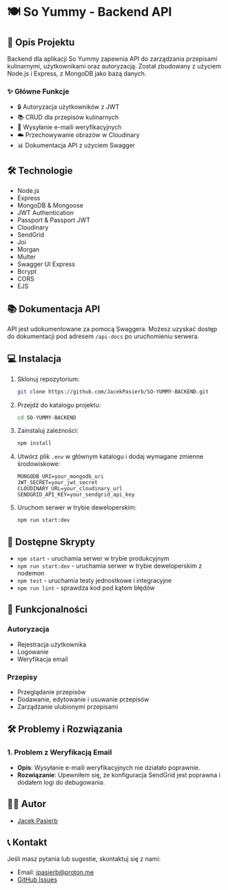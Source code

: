 # 🍽️ So Yummy - Backend API

## 📝 Opis Projektu

Backend dla aplikacji So Yummy zapewnia API do zarządzania przepisami kulinarnymi, użytkownikami oraz autoryzacją. Został zbudowany z użyciem Node.js i Express, z MongoDB jako bazą danych.

### ✨ Główne Funkcje

- 🔒 Autoryzacja użytkowników z JWT
- 📚 CRUD dla przepisów kulinarnych
- 📧 Wysyłanie e-maili weryfikacyjnych
- ☁️ Przechowywanie obrazów w Cloudinary
- 📊 Dokumentacja API z użyciem Swagger

## 🛠️ Technologie

- Node.js
- Express
- MongoDB & Mongoose
- JWT Authentication
- Passport & Passport JWT
- Cloudinary
- SendGrid
- Joi
- Morgan
- Multer
- Swagger UI Express
- Bcrypt
- CORS
- EJS

## 📚 Dokumentacja API

API jest udokumentowane za pomocą Swaggera. Możesz uzyskać dostęp do dokumentacji pod adresem `/api-docs` po uruchomieniu serwera.

## 💻 Instalacja

1. Sklonuj repozytorium:
   ```bash
   git clone https://github.com/JacekPasierb/SO-YUMMY-BACKEND.git
   ```

2. Przejdź do katalogu projektu:
   ```bash
   cd SO-YUMMY-BACKEND
   ```

3. Zainstaluj zależności:
   ```bash
   npm install
   ```

4. Utwórz plik `.env` w głównym katalogu i dodaj wymagane zmienne środowiskowe:
   ```env
   MONGODB_URI=your_mongodb_uri
   JWT_SECRET=your_jwt_secret
   CLOUDINARY_URL=your_cloudinary_url
   SENDGRID_API_KEY=your_sendgrid_api_key
   ```

5. Uruchom serwer w trybie deweloperskim:
   ```bash
   npm run start:dev
   ```

## 🔧 Dostępne Skrypty

- `npm start` - uruchamia serwer w trybie produkcyjnym
- `npm run start:dev` - uruchamia serwer w trybie deweloperskim z nodemon
- `npm test` - uruchamia testy jednostkowe i integracyjne
- `npm run lint` - sprawdza kod pod kątem błędów

## 🌟 Funkcjonalności

### Autoryzacja
- Rejestracja użytkownika
- Logowanie
- Weryfikacja email

### Przepisy
- Przeglądanie przepisów
- Dodawanie, edytowanie i usuwanie przepisów
- Zarządzanie ulubionymi przepisami

## 🛠️ Problemy i Rozwiązania

### 1. Problem z Weryfikacją Email
- **Opis**: Wysyłanie e-maili weryfikacyjnych nie działało poprawnie.
- **Rozwiązanie**: Upewniłem się, że konfiguracja SendGrid jest poprawna i dodałem logi do debugowania.

## 👨‍💻 Autor

- [Jacek Pasierb](https://github.com/JacekPasierb)

## 📞 Kontakt

Jeśli masz pytania lub sugestie, skontaktuj się z nami:
- Email: jpasierb@proton.me
- [GitHub Issues](https://github.com/JacekPasierb/SO-YUMMY-BACKEND/issues)